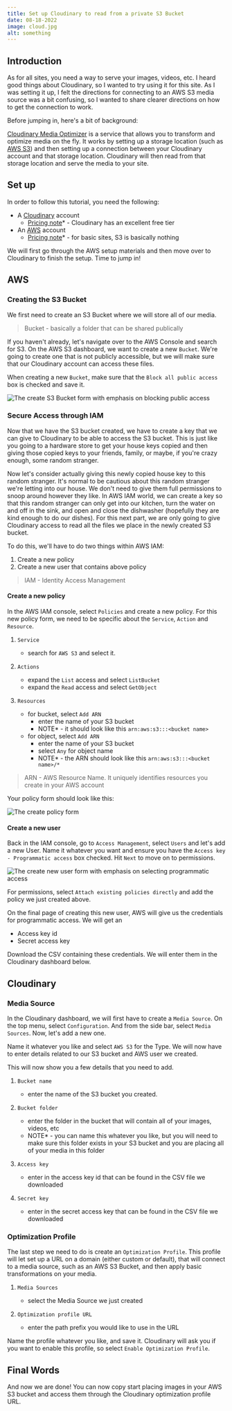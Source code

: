 ```yaml
---
title: Set up Cloudinary to read from a private S3 Bucket
date: 08-18-2022
image: cloud.jpg
alt: something
---
```


## Introduction

As for all sites, you need a way to serve your images, videos, etc. I heard good things about Cloudinary, so I wanted to try using it for this site. As I was setting it up, I felt the directions for connecting to an AWS S3 media source was a bit confusing, so I wanted to share clearer directions on how to get the connection to work.

Before jumping in, here's a bit of background:

[Cloudinary Media Optimizer](https://cloudinary.com/documentation/media_optimizer) is a service that allows you to transform and optimize media on the fly. It works by setting up a storage location (such as [AWS S3](https://aws.amazon.com/s3/)) and then setting up a connection between your Cloudinary account and that storage location. Cloudinary will then read from that storage location and serve the media to your site.

## Set up

In order to follow this tutorial, you need the following:

- A [Cloudinary](https://cloudinary.com/) account
  - [Pricing note](https://cloudinary.com/pricing)\* - Cloudinary has an excellent free tier
- An [AWS](https://aws.amazon.com/) account
  - [Pricing note](https://aws.amazon.com/s3/pricing/)\* - for basic sites, S3 is basically nothing

We will first go through the AWS setup materials and then move over to Cloudinary to finish the setup. Time to jump in!

## AWS

### Creating the S3 Bucket

We first need to create an S3 Bucket where we will store all of our media.

> Bucket - basically a folder that can be shared publically

If you haven't already, let's navigate over to the AWS Console and search for S3. On the AWS S3 dashboard, we want to create a new `Bucket`. We're going to create one that is not publicly accessible, but we will make sure that our Cloudinary account can access these files.

When creating a new `Bucket`, make sure that the `Block all public access` box is checked and save it.

![The create S3 Bucket form with emphasis on blocking public access](https://cedomir.mo.cloudinary.net/assets/cloudinary-s3-connection/create-s3-bucket.png?tx=q_auto,f_auto,w_350)

### Secure Access through IAM

Now that we have the S3 bucket created, we have to create a key that we can give to Cloudinary to be able to access the S3 bucket. This is just like you going to a hardware store to get your house keys copied and then giving those copied keys to your friends, family, or maybe, if you're crazy enough, some random stranger.

Now let's consider actually giving this newly copied house key to this random stranger. It's normal to be cautious about this random stranger we're letting into our house. We don't need to give them full permissions to snoop around however they like. In AWS IAM world, we can create a key so that this random stranger can only get into our kitchen, turn the water on and off in the sink, and open and close the dishwasher (hopefully they are kind enough to do our dishes). For this next part, we are only going to give Cloudinary access to read all the files we place in the newly created S3 bucket.

To do this, we'll have to do two things within AWS IAM:

1. Create a new policy
2. Create a new user that contains above policy

> IAM - Identity Access Management

#### Create a new policy

In the AWS IAM console, select `Policies` and create a new policy. For this new policy form, we need to be specific about the `Service`, `Action` and `Resource`.

1. `Service`

   - search for `AWS S3` and select it.

2. `Actions`

   - expand the `List` access and select `ListBucket`
   - expand the `Read` access and select `GetObject`

3. `Resources`

   - for bucket, select `Add ARN`
     - enter the name of your S3 bucket
     - NOTE\* - it should look like this `arn:aws:s3:::<bucket name>`
   - for object, select `Add ARN`
     - enter the name of your S3 bucket
     - select `Any` for object name
     - NOTE* - the ARN should look like this `arn:aws:s3:::<bucket name>/*`

> ARN - AWS Resource Name. It uniquely identifies resources you create in your AWS account

Your policy form should look like this:

![The create policy form](https://cedomir.mo.cloudinary.net/assets/cloudinary-s3-connection/aws-new-policy.png?tx=q_auto,f_auto)

#### Create a new user

Back in the IAM console, go to `Access Management`, select `Users` and let's add a new User. Name it whatever you want and ensure you have the `Access key - Programmatic access` box checked. Hit `Next` to move on to permissions.

![The create new user form with emphasis on selecting programmatic access](https://cedomir.mo.cloudinary.net/assets/cloudinary-s3-connection/new-aws-user.png?tx=q_auto,f_auto)

For permissions, select `Attach existing policies directly` and add the policy we just created above.

On the final page of creating this new user, AWS will give us the credentials for programmatic access. We will get an

- Access key id
- Secret access key

Download the CSV containing these credentials. We will enter them in the Cloudinary dashboard below.

## Cloudinary

### Media Source

In the Cloudinary dashboard, we will first have to create a `Media Source`. On the top menu, select `Configuration`. And from the side bar, select `Media Sources`. Now, let's add a new one.

Name it whatever you like and select `AWS S3` for the Type. We will now have to enter details related to our S3 bucket and AWS user we created.

This will now show you a few details that you need to add.

1. `Bucket name`

   - enter the name of the S3 bucket you created.

2. `Bucket folder`

   - enter the folder in the bucket that will contain all of your images, videos, etc
   - NOTE\* - you can name this whatever you like, but you will need to make sure this folder exists in your S3 bucket and you are placing all of your media in this folder

3. `Access key`

   - enter in the access key id that can be found in the CSV file we downloaded

4. `Secret key`

   - enter in the secret access key that can be found in the CSV file we downloaded

### Optimization Profile

The last step we need to do is create an `Optimization Profile`. This profile will let set up a URL on a domain (either custom or default), that will connect to a media source, such as an AWS S3 Bucket, and then apply basic transformations on your media.

1. `Media Sources`

   - select the Media Source we just created

2. `Optimization profile URL`

   - enter the path prefix you would like to use in the URL

Name the profile whatever you like, and save it. Cloudinary will ask you if you want to enable this profile, so select `Enable Optimization Profile`.

## Final Words

And now we are done! You can now copy start placing images in your AWS S3 bucket and access them through the Cloudinary optimization profile URL.
